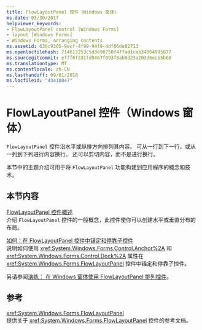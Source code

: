 ```yaml
---
title: FlowLayoutPanel 控件（Windows 窗体）
ms.date: 03/30/2017
helpviewer_keywords:
- FlowLayoutPanel control [Windows Forms]
- layout [Windows Forms]
- Windows Forms, arranging contents
ms.assetid: 630c9305-9ecf-4f99-94f9-ddf06de82713
ms.openlocfilehash: 714613253c5d3e90750f4ffad1cab34064995877
ms.sourcegitcommit: efff8f331fd9467f093f8ab8d23a203d6ecb5b60
ms.translationtype: MT
ms.contentlocale: zh-CN
ms.lasthandoff: 09/01/2018
ms.locfileid: "43418047"
---
```

# <a name="flowlayoutpanel-control-windows-forms"></a>FlowLayoutPanel 控件（Windows 窗体）
`FlowLayoutPanel` 控件沿水平或纵排方向排列其内容。 可从一行到下一行，或从一列到下列进行内容换行。 还可以剪切内容，而不是进行换行。  
  
 本节中的主题介绍可用于将 `FlowLayoutPanel` 功能构建到应用程序的概念和技术。  
  
## <a name="in-this-section"></a>本节内容  
 [FlowLayoutPanel 控件概述](../../../../docs/framework/winforms/controls/flowlayoutpanel-control-overview.md)  
 介绍 `FlowLayoutPanel` 控件的一般概念，此控件使你可以创建水平或垂直分布的布局。  
  
 [如何：在 FlowLayoutPanel 控件中锚定和停靠子控件](../../../../docs/framework/winforms/controls/how-to-anchor-and-dock-child-controls-in-a-flowlayoutpanel-control.md)  
 说明如何使用 <xref:System.Windows.Forms.Control.Anchor%2A> 和 <xref:System.Windows.Forms.Control.Dock%2A> 属性在 <xref:System.Windows.Forms.FlowLayoutPanel> 控件中锚定和停靠子控件。  
  
 另请参阅[演练： 在 Windows 窗体使用 FlowLayoutPanel 排列控件](https://msdn.microsoft.com/library/z9w7ek2f\(v=vs.110\))。  
  
## <a name="reference"></a>参考  
 <xref:System.Windows.Forms.FlowLayoutPanel>  
 提供关于 <xref:System.Windows.Forms.FlowLayoutPanel> 控件的参考文档。
